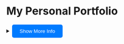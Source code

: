 # My Personal Portfolio

<details>
  <summary><button onclick="toggleInfo()" style="background-color: #007BFF; color: white; padding: 10px 20px; border: none; cursor: pointer; border-radius: 5px;">Show More Info</button></summary>

  <div id="moreInfo" style="display: none; padding-top: 20px;">
    <p>This portfolio is a continuous work in progress and will keep evolving as I improve my skills. Feel free to explore and provide feedback! For more details and updates, visit this portfolio repository.</p>

    <h2>⭐️ Star the Repo</h2>
    <p>If you find this project helpful or interesting, please consider starring the repository! Your support is greatly appreciated and motivates me to continue improving and adding new features.</p>

    <h2>Clone the Portfolio Repository</h2>
    <p>Open your terminal or command prompt</p>
    <p>Run the following command to clone the repository:</p>
    <code>git clone https://github.com/JOSHUA-A69/My-Personal-Portfolio-</code>

    <h2>Setting Up EmailJS for Contact Form</h2>
    <p><strong>Step 1:</strong> Sign Up for EmailJS</p>
    <p>Go to the EmailJS website.</p>
    <p>Sign up for a free account if you don't already have one.</p>

    <p><strong>Step 2:</strong> Create an EmailJS Service</p>
    <p>Once logged in, navigate to the "Email Services" section.</p>
    <p>Click "Add new service" and follow the prompts to configure your email service. You will link it to your email provider (such as Gmail, Outlook, etc.).</p>

    <p><strong>Step 3:</strong> Create an EmailJS Template</p>
    <p>Go to the "Email Templates" section.</p>

    <p><strong>Step 4:</strong> Obtain Your EmailJS API Key</p>
    <p>Go to the "Account" section (usually under your profile or settings).</p>
    <p>You will find your User ID here, which acts as your API key.</p>

    <p><strong>Step 5:</strong> Obtain Your Service ID and Template ID</p>
    <p>Go to the "Email Services" section and select the service you created. Your Service ID will be listed there.</p>
    <p>Go to the "Email Templates" section and select the template you created. Your Template ID will be listed there.</p>

    <h2>Integrating EmailJS with the Contact Form</h2>
    <p><strong>Create configuration files:</strong></p>
    <p>You need to create three configuration files to store your EmailJS keys.</p>

    <code>service_config.js:</code>
    <pre><code>export const serviceID = 'YOUR_SERVICE_ID';</code></pre>

    <code>template_config.js:</code>
    <pre><code>export const templateID = 'YOUR_TEMPLATE_ID';</code></pre>

    <code>config.js:</code>
    <pre><code>export const EMAILJS_USER_ID = 'YOUR_EMAILJS_USER_ID';</code></pre>

    <p><strong>Include EmailJS script:</strong></p>
    <p>Make sure to include the EmailJS script in your HTML file:</p>
    <pre><code>&lt;script type="text/javascript" src="https://cdn.emailjs.com/dist/email.min.js">&lt;/script>
&lt;script type="text/javascript">
    (function() {
        emailjs.init('YOUR_EMAILJS_USER_ID');
    })();
&lt;/script></code></pre>

    <h2>Example</h2>
    <p>Here is a brief overview of how the <code>script.js</code> file works:</p>
    <pre><code>// Importing keys from separate config files
import { serviceID } from './service_config.js';
import { templateID } from './template_config.js';
import { EMAILJS_USER_ID } from '../pages/config.js';

document.addEventListener('DOMContentLoaded', () => {
    // Initialize EmailJS
    emailjs.init(EMAILJS_USER_ID);

    // Attach the sendMail function to form submission
    const contactForm = document.getElementById('contactForm');
    if (contactForm) {
        contactForm.addEventListener('submit', validateForm);
    }
});</code></pre>

    <h2>Usage</h2>
    <p><strong>Open the contact form:</strong></p>
    <p>Navigate to the page with the contact form.</p>
    <p><strong>Fill out the form:</strong></p>
    <p>Enter your details and message.</p>
    <p><strong>Submit the form:</strong></p>
    <p>Click on the submit button to send the email.</p>

    <h2>Important Note!</h2>
    <p>This method of sending emails is not secure. It exposes your API key and other sensitive information in the client-side code, which can be accessed by anyone visiting your site. For production applications, consider using a server-side solution to handle sensitive information securely.</p>
  </div>

  <script>
    function toggleInfo() {
      var moreInfo = document.getElementById('moreInfo');
      if (moreInfo.style.display === 'none') {
        moreInfo.style.display = 'block';
      } else {
        moreInfo.style.display = 'none';
      }
    }
  </script>
</details>
